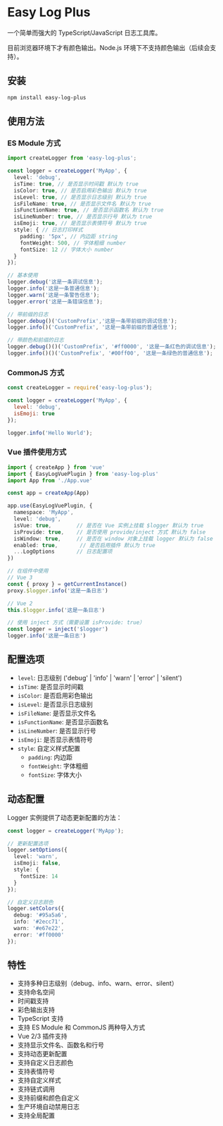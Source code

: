 # Easy Log Plus

一个简单而强大的 TypeScript/JavaScript 日志工具库。

目前浏览器环境下才有颜色输出。Node.js 环境下不支持颜色输出（后续会支持）。

## 安装

```bash
npm install easy-log-plus
```

## 使用方法

### ES Module 方式

```typescript
import createLogger from 'easy-log-plus';

const logger = createLogger('MyApp', {
  level: 'debug',
  isTime: true, // 是否显示时间戳 默认为 true
  isColor: true, // 是否启用彩色输出 默认为 true
  isLevel: true, // 是否显示日志级别 默认为 true
  isFileName: true, // 是否显示文件名 默认为 true
  isFunctionName: true, // 是否显示函数名 默认为 true
  isLineNumber: true, // 是否显示行号 默认为 true
  isEmoji: true, // 是否显示表情符号 默认为 true
  style: { // 日志打印样式
    padding: '5px', // 内边距 string
    fontWeight: 500, // 字体粗细 number
    fontSize: 12 // 字体大小 number
  }
});

// 基本使用
logger.debug('这是一条调试信息');
logger.info('这是一条普通信息');
logger.warn('这是一条警告信息');
logger.error('这是一条错误信息');

// 带前缀的日志
logger.debug()('CustomPrefix','这是一条带前缀的调试信息');
logger.info()('CustomPrefix', '这是一条带前缀的普通信息');

// 带颜色和前缀的日志
logger.debug()()('CustomPrefix', '#ff0000', '这是一条红色的调试信息');
logger.info()()('CustomPrefix', '#00ff00', '这是一条绿色的普通信息');
```

### CommonJS 方式

```javascript
const createLogger = require('easy-log-plus');

const logger = createLogger('MyApp', {
  level: 'debug',
  isEmoji: true
});

logger.info('Hello World');
```

### Vue 插件使用方式

```typescript
import { createApp } from 'vue'
import { EasyLogVuePlugin } from 'easy-log-plus'
import App from './App.vue'

const app = createApp(App)

app.use(EasyLogVuePlugin, {
  namespace: 'MyApp',
  level: 'debug',
  isVue: true,        // 是否在 Vue 实例上挂载 $logger 默认为 true
  isProvide: true,    // 是否使用 provide/inject 方式 默认为 false
  isWindow: true,     // 是否在 window 对象上挂载 logger 默认为 false
  enabled: true,       // 是否启用插件 默认为 true
  ...LogOptions       // 日志配置项
})

// 在组件中使用
// Vue 3
const { proxy } = getCurrentInstance()
proxy.$logger.info('这是一条日志')

// Vue 2
this.$logger.info('这是一条日志')

// 使用 inject 方式（需要设置 isProvide: true）
const logger = inject('$logger')
logger.info('这是一条日志')
```

## 配置选项

- `level`: 日志级别 ('debug' | 'info' | 'warn' | 'error' | 'silent')
- `isTime`: 是否显示时间戳
- `isColor`: 是否启用彩色输出
- `isLevel`: 是否显示日志级别
- `isFileName`: 是否显示文件名
- `isFunctionName`: 是否显示函数名
- `isLineNumber`: 是否显示行号
- `isEmoji`: 是否显示表情符号
- `style`: 自定义样式配置
  - `padding`: 内边距
  - `fontWeight`: 字体粗细
  - `fontSize`: 字体大小

## 动态配置

Logger 实例提供了动态更新配置的方法：

```typescript
const logger = createLogger('MyApp');

// 更新配置选项
logger.setOptions({
  level: 'warn',
  isEmoji: false,
  style: {
    fontSize: 14
  }
});

// 自定义日志颜色
logger.setColors({
  debug: '#95a5a6',
  info: '#2ecc71',
  warn: '#e67e22',
  error: '#ff0000'
});
```

## 特性

- 支持多种日志级别（debug、info、warn、error、silent）
- 支持命名空间
- 时间戳支持
- 彩色输出支持
- TypeScript 支持
- 支持 ES Module 和 CommonJS 两种导入方式
- Vue 2/3 插件支持
- 支持显示文件名、函数名和行号
- 支持动态更新配置
- 支持自定义日志颜色
- 支持表情符号
- 支持自定义样式
- 支持链式调用
- 支持前缀和颜色自定义
- 生产环境自动禁用日志
- 支持全局配置
